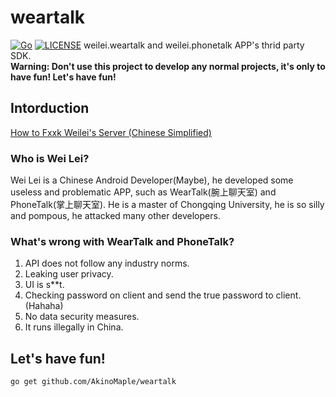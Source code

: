 # weartalk
[![Go](https://img.shields.io/badge/Language-Go-blue.svg)](https://golang.org)
[![LICENSE](https://img.shields.io/badge/License-GNU%20Lesser%20General%20Public%20License%20v3.0-blue.svg)](LICENSE)
weilei.weartalk and weilei.phonetalk APP's thrid party SDK.  
**Warning: Don't use this project to develop any normal projects, it's only to have fun! Let's have fun!**  
## Intorduction
[How to Fxxk Weilei's Server (Chinese Simplified)](https://github.com/ShiSheng233/How_to_Fxxk_Weilei_s_Server/blob/master/README.md)
### Who is Wei Lei?
Wei Lei is a Chinese Android Developer(Maybe), he developed some useless and problematic APP, such as WearTalk(腕上聊天室) and PhoneTalk(掌上聊天室). He is a master of Chongqing University, he is so silly and pompous, he attacked many other developers.  
### What's wrong with WearTalk and PhoneTalk?
1. API does not follow any industry norms.  
2. Leaking user privacy.  
3. UI is s**t.  
4. Checking password on client and send the true password to client.(Hahaha)  
5. No data security measures.  
6. It runs illegally in China.  
## Let's have fun!
```bash
go get github.com/AkinoMaple/weartalk
```
